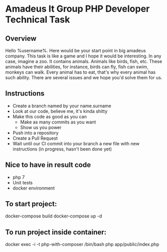 # Amadeus It Group PHP Developer Technical Task

## Overview

Hello %username%. Here would be your start point in big amadeus company. This task is like a game and I hope it would
be interesting. In any case, imagine a zoo. It contains animals. Animals like birds, fish, etc. These animals have 
their abilities, for instance, birds can fly, fish can swim, monkeys can walk. Every animal has to eat, that's why 
every animal has such ability. There are several issues and we hope you'd solve them for us.
   
## Instructions

* Create a branch named by your name.surname
* Look at our code, believe me, it's kinda shitty
* Make this code as good as you can
  * Make as many commits as you want
  * Show us you power
* Push into a repository
* Create a Pull Request
* Wait until our CI commit into your branch a new file with new instructions (in progress, hasn't been done yet)

## Nice to have in result code

* php 7
* Unit tests
* docker environment

## To start project:

docker-compose build
docker-compose up -d

## To run project inside container:
docker exec -i -t php-with-composer /bin/bash
php app/public/index.php
